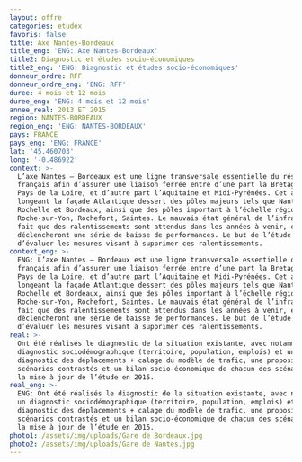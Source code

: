 ```yaml
---
layout: offre
categories: etudex
favoris: false
title: Axe Nantes-Bordeaux
title_eng: 'ENG: Axe Nantes-Bordeaux'
title2: Diagnostic et études socio-économiques
title2_eng: 'ENG: Diagnostic et études socio-économiques'
donneur_ordre: RFF
donneur_ordre_eng: 'ENG: RFF'
duree: 4 mois et 12 mois
duree_eng: 'ENG: 4 mois et 12 mois'
annee_real: 2013 ET 2015
region: NANTES-BORDEAUX
region_eng: 'ENG: NANTES-BORDEAUX'
pays: FRANCE
pays_eng: 'ENG: FRANCE'
lat: '45.460703'
long: '-0.486922'
context: >-
  L’axe Nantes – Bordeaux est une ligne transversale essentielle du réseau
  français afin d’assurer une liaison ferrée entre d’une part la Bretagne et les
  Pays de la Loire, et d’autre part l’Aquitaine et Midi-Pyrénées. Cet axe
  longeant la façade Atlantique dessert des pôles majeurs tels que Nantes, La
  Rochelle et Bordeaux, ainsi que des pôles important à l’échelle régionale : La
  Roche-sur-Yon, Rochefort, Saintes. Le mauvais état général de l’infrastructure
  fait que des ralentissements sont attendus dans les années à venir, et
  déclencheront une série de baisse de performances. Le but de l’étude est
  d’évaluer les mesures visant à supprimer ces ralentissements.
context_eng: >-
  ENG: L’axe Nantes – Bordeaux est une ligne transversale essentielle du réseau
  français afin d’assurer une liaison ferrée entre d’une part la Bretagne et les
  Pays de la Loire, et d’autre part l’Aquitaine et Midi-Pyrénées. Cet axe
  longeant la façade Atlantique dessert des pôles majeurs tels que Nantes, La
  Rochelle et Bordeaux, ainsi que des pôles important à l’échelle régionale : La
  Roche-sur-Yon, Rochefort, Saintes. Le mauvais état général de l’infrastructure
  fait que des ralentissements sont attendus dans les années à venir, et
  déclencheront une série de baisse de performances. Le but de l’étude est
  d’évaluer les mesures visant à supprimer ces ralentissements.
real: >-
  Ont été réalisés le diagnostic de la situation existante, avec notamment un
  diagnostic sociodémographique (territoire, population, emplois) et un
  diagnostic des déplacements + calage du modèle de trafic, une proposition de 3
  scénarios contrastés et un bilan socio-économique de chacun des scénarios et
  la mise à jour de l’étude en 2015.
real_eng: >-
  ENG: Ont été réalisés le diagnostic de la situation existante, avec notamment
  un diagnostic sociodémographique (territoire, population, emplois) et un
  diagnostic des déplacements + calage du modèle de trafic, une proposition de 3
  scénarios contrastés et un bilan socio-économique de chacun des scénarios et
  la mise à jour de l’étude en 2015.
photo1: /assets/img/uploads/Gare de Bordeaux.jpg
photo2: /assets/img/uploads/Gare de Nantes.jpg
---
```


